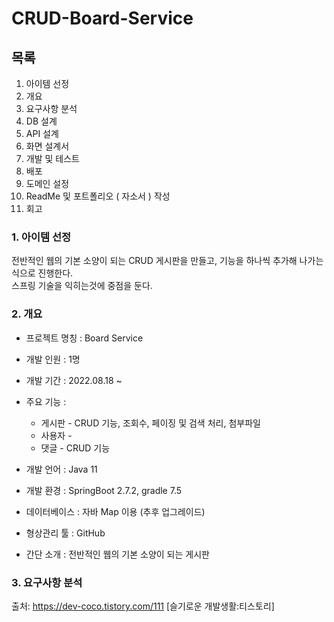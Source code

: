 # CRUD-Board-Service

## 목록
1. 아이템 선정
2. 개요
3. 요구사항 분석
4. DB 설계
5. API 설계
6. 화면 설계서
7. 개발 및 테스트
8. 배포
9. 도메인 설정
10. ReadMe 및 포트폴리오 ( 자소서 ) 작성
11. 회고

### 1. 아이템 선정
전반적인 웹의 기본 소양이 되는 CRUD 게시판을 만들고, 기능을 하나씩 추가해 나가는 식으로 진행한다.   
스프링 기술을 익히는것에 중점을 둔다.

### 2. 개요
* 프로젝트 명칭 : Board Service
* 개발 인원 : 1명
* 개발 기간 : 2022.08.18 ~
* 주요 기능 :

  * 게시판 - CRUD 기능, 조회수, 페이징 및 검색 처리, 첨부파일
  * 사용자 - 
  * 댓글 - CRUD 기능 


* 개발 언어 : Java 11
* 개발 환경 : SpringBoot 2.7.2, gradle 7.5
* 데이터베이스 : 자바 Map 이용 (추후 업그레이드)
* 형상관리 툴 : GitHub
* 간단 소개 : 전반적인 웹의 기본 소양이 되는 게시판

### 3. 요구사항 분석









출처: https://dev-coco.tistory.com/111 [슬기로운 개발생활:티스토리]
